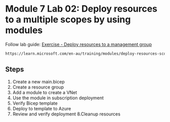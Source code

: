 # Module 7 Lab 02: Deploy resources to a multiple scopes by using modules

Follow lab guide: [Exercise - Deploy resources to a management group](https://learn.microsoft.com/en-au/training/modules/deploy-resources-scopes-bicep/7-exercise-deploy-management-group?pivots=cli)

```bash
https://learn.microsoft.com/en-au/training/modules/deploy-resources-scopes-bicep/7-exercise-deploy-management-group?pivots=cli
```

## Steps

1. Create a new main.bicep
2. Create a resource group
3. Add a module to create a VNet
4. Use the module in subscription deployment
5. Verify Bicep template
6. Deploy to template to Azure
7. Review and verify deployment
8.Cleanup resources
